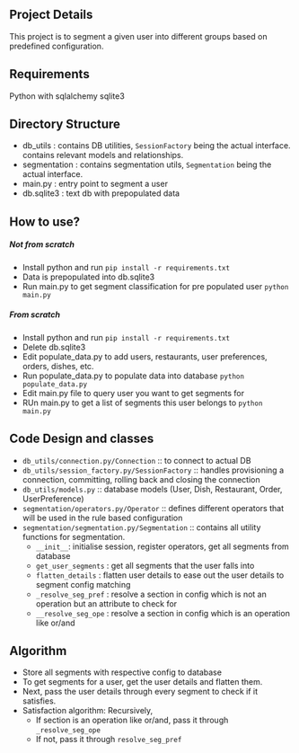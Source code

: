 ## Project Details
This project is to segment a given user into different groups
based on predefined configuration.

## Requirements
Python with sqlalchemy
sqlite3

## Directory Structure
- db_utils : contains DB utilities, `SessionFactory` being the actual interface.
contains relevant models and relationships.
- segmentation : contains segmentation utils, `Segmentation` being the actual interface.
- main.py : entry point to segment a user
- db.sqlite3 : text db with prepopulated data

## How to use?
##### Not from scratch
- Install python and run `pip install -r requirements.txt`
- Data is prepopulated into db.sqlite3
- Run main.py to get segment classification for pre populated user `python main.py`

##### From scratch
- Install python and run `pip install -r requirements.txt`
- Delete db.sqlite3
- Edit populate_data.py to add users, restaurants, user preferences,
orders, dishes, etc. 
- Run populate_data.py to populate data into database  `python populate_data.py`
- Edit main.py file to query user you want to get segments for
- RUn main.py to get a list of segments this user belongs to `python main.py`

## Code Design and classes
- `db_utils/connection.py/Connection` :: to connect to actual DB
- `db_utils/session_factory.py/SessionFactory` :: handles provisioning a connection, committing, 
rolling back and closing the connection
- `db_utils/models.py` :: database models (User, Dish, Restaurant, Order, UserPreference)
- `segmentation/operators.py/Operator` :: defines different operators that will 
be used in the rule based configuration 
- `segmentation/segmentation.py/Segmentation` :: contains all utility functions for segmentation.
    - `__init__`: initialise session, register operators, get all segments from database
    - `get_user_segments` : get all segments that the user falls into
    - `flatten_details` : flatten user details to ease out the user details to segment config matching
    - `_resolve_seg_pref` : resolve a section in config which is not an operation but an attribute to check for
    - `__resolve_seg_ope` : resolve a section in config which is an operation like or/and
    
## Algorithm
- Store all segments with respective config to database
- To get segments for a user, get the user details and flatten them.
- Next, pass the user details through every segment to check if it satisfies.
- Satisfaction algorithm:
    Recursively,
    - If section is an operation like or/and, pass it through `_resolve_seg_ope`
    - If not, pass it through `resolve_seg_pref`

